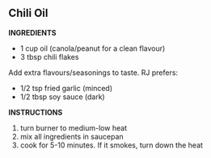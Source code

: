 ## Chili Oil

**INGREDIENTS**

- 1 cup oil (canola/peanut for a clean flavour)
- 3 tbsp chili flakes

Add extra flavours/seasonings to taste. RJ prefers:

- 1/2 tsp fried garlic (minced)
- 1/2 tbsp soy sauce (dark)

**INSTRUCTIONS**

1. turn burner to medium-low heat
1. mix all ingredients in saucepan
1. cook for 5-10 minutes. If it smokes, turn down the heat


